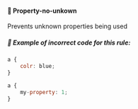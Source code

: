 #### 📍 Property-no-unkown

Prevents unknown properties being used

##### 🧟‍️ Example of incorrect code for this rule:

```js
a {
    colr: blue;
}

a {
    my-property: 1;
}
```
